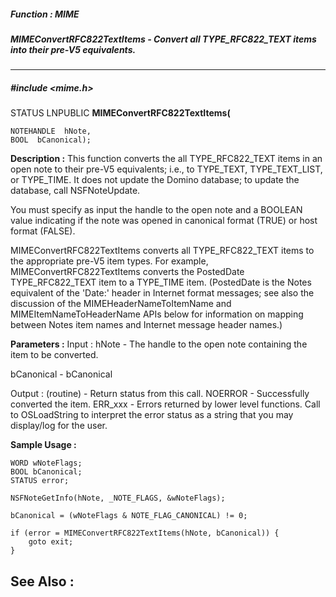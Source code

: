 ##### Function : MIME
##### MIMEConvertRFC822TextItems - Convert all TYPE_RFC822_TEXT items into their pre-V5 equivalents.
---
##### #include <mime.h>
STATUS LNPUBLIC **MIMEConvertRFC822TextItems(**

	NOTEHANDLE  hNote,
	BOOL  bCanonical);
**Description :**
This function converts the all TYPE_RFC822_TEXT items in an open note to their 
pre-V5 equivalents; i.e., to TYPE_TEXT, TYPE_TEXT_LIST, or TYPE_TIME.    It 
does not update the Domino database; to update the database, call NSFNoteUpdate.

You must specify as input the handle to the open note and a BOOLEAN value 
indicating if the note was opened in canonical format (TRUE) or host format 
(FALSE).

MIMEConvertRFC822TextItems converts all TYPE_RFC822_TEXT items to the 
appropriate pre-V5 item types.  For example, MIMEConvertRFC822TextItems 
converts the PostedDate TYPE_RFC822_TEXT item to a TYPE_TIME item.  (PostedDate 
is the Notes equivalent of the 'Date:' header in Internet format messages; see 
also the discussion of the MIMEHeaderNameToItemName and 
MIMEItemNameToHeaderName APIs below for information on mapping between Notes 
item names and Internet message header names.)

**Parameters :**
Input :
hNote  -  The handle to the open note containing the item to be converted.

bCanonical  -  bCanonical

Output :
(routine)  -  Return status from this call.
	NOERROR - Successfully converted the item.
	ERR_xxx - Errors returned by lower level functions.  Call to OSLoadString to interpret the error status as a string that you may display/log for the user.



**Sample Usage :**
```
WORD wNoteFlags;
BOOL bCanonical;
STATUS error;

NSFNoteGetInfo(hNote, _NOTE_FLAGS, &wNoteFlags);

bCanonical = (wNoteFlags & NOTE_FLAG_CANONICAL) != 0;

if (error = MIMEConvertRFC822TextItems(hNote, bCanonical)) {
	goto exit;
}

```
**See Also :**
[](D:/md_files/.md)
---
